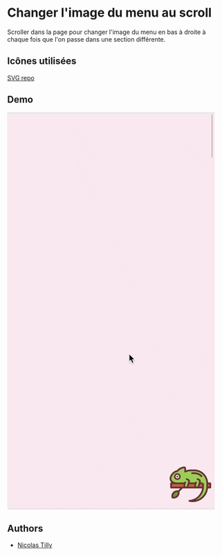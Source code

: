 
# Changer l'image du menu au scroll

Scroller dans la page pour changer l'image du menu en bas à droite à chaque fois que l'on passe dans une section différente.


## Icônes utilisées

[SVG repo](https://www.svgrepo.com/collection/animal-outlined-sepia-icons/)


## Demo

![demo scroll image](demo.gif)


## Authors

- [Nicolas Tilly](https://nicolastilly.fr/)

